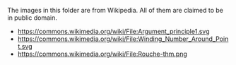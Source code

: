 The images in this folder are from Wikipedia.
All of them are claimed to be in public domain.

- <https://commons.wikimedia.org/wiki/File:Argument_principle1.svg>
- <https://commons.wikimedia.org/wiki/File:Winding_Number_Around_Point.svg>
- <https://commons.wikimedia.org/wiki/File:Rouche-thm.png>
